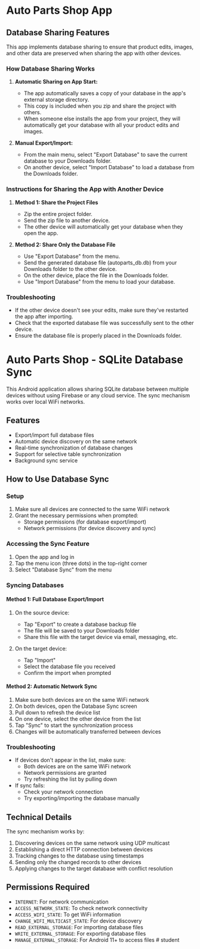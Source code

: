 # Auto Parts Shop App

## Database Sharing Features

This app implements database sharing to ensure that product edits, images, and other data are preserved when sharing the app with other devices.

### How Database Sharing Works

1. **Automatic Sharing on App Start:**
   - The app automatically saves a copy of your database in the app's external storage directory.
   - This copy is included when you zip and share the project with others.
   - When someone else installs the app from your project, they will automatically get your database with all your product edits and images.

2. **Manual Export/Import:**
   - From the main menu, select "Export Database" to save the current database to your Downloads folder.
   - On another device, select "Import Database" to load a database from the Downloads folder.

### Instructions for Sharing the App with Another Device

1. **Method 1: Share the Project Files**
   - Zip the entire project folder.
   - Send the zip file to another device.
   - The other device will automatically get your database when they open the app.

2. **Method 2: Share Only the Database File**
   - Use "Export Database" from the menu.
   - Send the generated database file (autoparts_db.db) from your Downloads folder to the other device.
   - On the other device, place the file in the Downloads folder.
   - Use "Import Database" from the menu to load your database.

### Troubleshooting

- If the other device doesn't see your edits, make sure they've restarted the app after importing.
- Check that the exported database file was successfully sent to the other device.
- Ensure the database file is properly placed in the Downloads folder.

# Auto Parts Shop - SQLite Database Sync

This Android application allows sharing SQLite database between multiple devices without using Firebase or any cloud service. The sync mechanism works over local WiFi networks.

## Features

- Export/import full database files
- Automatic device discovery on the same network
- Real-time synchronization of database changes
- Support for selective table synchronization
- Background sync service

## How to Use Database Sync

### Setup

1. Make sure all devices are connected to the same WiFi network
2. Grant the necessary permissions when prompted:
   - Storage permissions (for database export/import)
   - Network permissions (for device discovery and sync)

### Accessing the Sync Feature

1. Open the app and log in
2. Tap the menu icon (three dots) in the top-right corner
3. Select "Database Sync" from the menu

### Syncing Databases

#### Method 1: Full Database Export/Import

1. On the source device:
   - Tap "Export" to create a database backup file
   - The file will be saved to your Downloads folder
   - Share this file with the target device via email, messaging, etc.

2. On the target device:
   - Tap "Import"
   - Select the database file you received
   - Confirm the import when prompted

#### Method 2: Automatic Network Sync

1. Make sure both devices are on the same WiFi network
2. On both devices, open the Database Sync screen
3. Pull down to refresh the device list
4. On one device, select the other device from the list
5. Tap "Sync" to start the synchronization process
6. Changes will be automatically transferred between devices

### Troubleshooting

- If devices don't appear in the list, make sure:
  - Both devices are on the same WiFi network
  - Network permissions are granted
  - Try refreshing the list by pulling down
- If sync fails:
  - Check your network connection
  - Try exporting/importing the database manually

## Technical Details

The sync mechanism works by:
1. Discovering devices on the same network using UDP multicast
2. Establishing a direct HTTP connection between devices
3. Tracking changes to the database using timestamps
4. Sending only the changed records to other devices
5. Applying changes to the target database with conflict resolution

## Permissions Required

- `INTERNET`: For network communication
- `ACCESS_NETWORK_STATE`: To check network connectivity
- `ACCESS_WIFI_STATE`: To get WiFi information
- `CHANGE_WIFI_MULTICAST_STATE`: For device discovery
- `READ_EXTERNAL_STORAGE`: For importing database files
- `WRITE_EXTERNAL_STORAGE`: For exporting database files
- `MANAGE_EXTERNAL_STORAGE`: For Android 11+ to access files #   s t u d e n t 
 
 